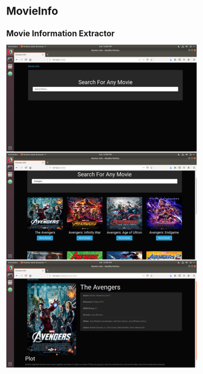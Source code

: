 # MovieInfo

## Movie Information Extractor


![alt text](images/movie1.png)
![alt text](images/movie2.png)
![alt text](images/movie3.png)
